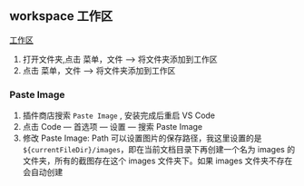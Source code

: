 ## workspace 工作区

[工作区](https://geek-docs.com/vscode/vscode-tutorials/vs-code-multi-root-workspace.html)

1. 打开文件夹,点击 菜单，文件 —> 将文件夹添加到工作区
2. 点击 菜单，文件 —> 将文件夹添加到工作区

### Paste Image

1. 插件商店搜索 `Paste Image` , 安装完成后重启 VS Code
2. 点击 Code — 首选项 — 设置 — 搜索 Paste Image
3. 修改 Paste Image: Path 可以设置图片的保存路径，我这里设置的是`${currentFileDir}/images`，即在当前文档目录下再创建一个名为 images 的文件夹，所有的截图存在这个 images 文件夹下。如果 images 文件夹不存在会自动创建
